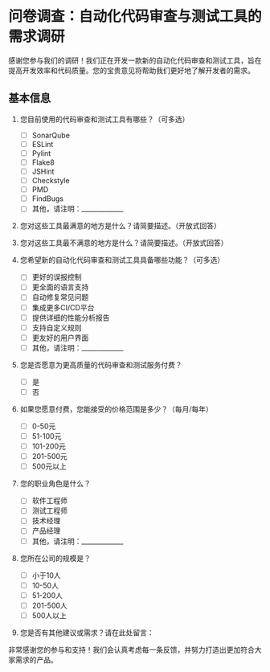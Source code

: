 # 问卷调查：自动化代码审查与测试工具的需求调研

感谢您参与我们的调研！我们正在开发一款新的自动化代码审查和测试工具，旨在提高开发效率和代码质量。您的宝贵意见将帮助我们更好地了解开发者的需求。

## 基本信息

1. 您目前使用的代码审查和测试工具有哪些？（可多选）
   - [ ] SonarQube
   - [ ] ESLint
   - [ ] Pylint
   - [ ] Flake8
   - [ ] JSHint
   - [ ] Checkstyle
   - [ ] PMD
   - [ ] FindBugs
   - [ ] 其他，请注明：_____________

2. 您对这些工具最满意的地方是什么？请简要描述。（开放式回答）

3. 您对这些工具最不满意的地方是什么？请简要描述。（开放式回答）

4. 您希望新的自动化代码审查和测试工具具备哪些功能？（可多选）
   - [ ] 更好的误报控制
   - [ ] 更全面的语言支持
   - [ ] 自动修复常见问题
   - [ ] 集成更多CI/CD平台
   - [ ] 提供详细的性能分析报告
   - [ ] 支持自定义规则
   - [ ] 更友好的用户界面
   - [ ] 其他，请注明：_____________

5. 您是否愿意为更高质量的代码审查和测试服务付费？
   - [ ] 是
   - [ ] 否

6. 如果您愿意付费，您能接受的价格范围是多少？（每月/每年）
   - [ ] 0-50元
   - [ ] 51-100元
   - [ ] 101-200元
   - [ ] 201-500元
   - [ ] 500元以上

7. 您的职业角色是什么？
   - [ ] 软件工程师
   - [ ] 测试工程师
   - [ ] 技术经理
   - [ ] 产品经理
   - [ ] 其他，请注明：_____________

8. 您所在公司的规模是？
   - [ ] 小于10人
   - [ ] 10-50人
   - [ ] 51-200人
   - [ ] 201-500人
   - [ ] 500人以上

9. 您是否有其他建议或需求？请在此处留言：


非常感谢您的参与和支持！我们会认真考虑每一条反馈，并努力打造出更加符合大家需求的产品。